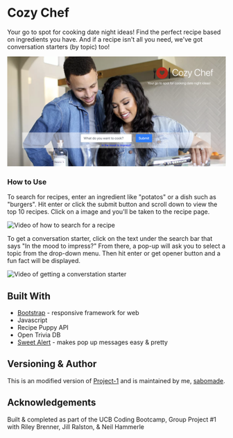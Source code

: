 # Cozy Chef

Your go to spot for cooking date night ideas! Find the perfect recipe based on ingredients you have. And if a recipe isn't all you need, we've got conversation starters (by topic) too!

![Image of Cozy Chef homepage](assets/cozyChef-homepage.png)

### How to Use

To search for recipes, enter an ingredient like "potatos" or a dish such as "burgers". Hit enter or click the submit button and scroll down to view the top 10 recipes. Click on a image and you'll be taken to the recipe page.

![Video of how to search for a recipe]()

To get a conversation starter, click on the text under the search bar that says "In the mood to impress?" From there, a pop-up will ask you to select a topic from the drop-down menu. Then hit enter or get opener button and a fun fact will be displayed.

![Video of getting a converstation starter]()

## Built With

- [Bootstrap](https://getbootstrap.com/) - responsive framework for web
- Javascript
- Recipe Puppy API
- Open Trivia DB
- [Sweet Alert](https://sweetalert.js.org/) - makes pop up messages easy & pretty

## Versioning & Author

This is an modified version of [Project-1](https://github.com/llamadizzle/Project-1) and is maintained by me, [sabomade](https://github.com/sabomade).

## Acknowledgements

Built & completed as part of the UCB Coding Bootcamp, Group Project #1 with Riley Brenner, Jill Ralston, & Neil Hammerle
